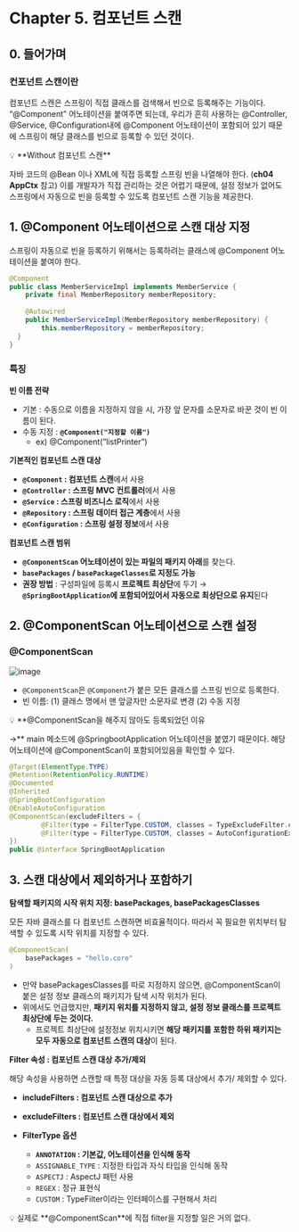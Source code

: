 # Chapter 5. 컴포넌트 스캔

## 0. 들어가며

### 컨포넌트 스캔이란

컴포넌트 스캔은 스프링이 직접 클래스를 검색해서 빈으로 등록해주는 기능이다. 
“@Component” 어노테이션을 붙여주면 되는데, 우리가 흔히 사용하는 @Controller, @Service, @Configuration내에 @Component 어노테이션이 포함되어 있기 때문에 스프링이 해당 클래스를 빈으로 등록할 수 있던 것이다.

<aside>
💡 **Without 컴포넌트 스캔**

자바 코드의 @Bean 이나 XML에 직접 등록할 스프링 빈을 나열해야 한다. (**ch04 AppCtx** 참고)
이를 개발자가 직접 관리하는 것은 어렵기 때문에, 설정 정보가 없어도 스프링에서 자동으로 빈을 등록할 수 있도록 컴포넌트 스캔 기능을 제공한다.

</aside>

## 1. @Component 어노테이션으로 스캔 대상 지정

스프링이 자동으로 빈을 등록하기 위해서는 등록하려는 클래스에 @Component 어노테이션을 붙여야 한다. 

```java
@Component
public class MemberServiceImpl implements MemberService {
    private final MemberRepository memberRepository;
    
    @Autowired
    public MemberServiceImpl(MemberRepository memberRepository) {
        this.memberRepository = memberRepository;
  }
}
```

### 특징

**빈 이름 전략**

- 기본 : 수동으로 이름을 지정하지 않을 시, 가장 앞 문자를 소문자로 바꾼 것이 빈 이름이 된다.
- 수동 지정 : **`@Component("지정할 이름")`**
    - ex) @Component(”listPrinter”)

**기본적인 컴포넌트 스캔 대상**

- **`@Component` : 컴포넌트 스캔**에서 사용
- **`@Controller` : 스프링 MVC 컨트롤러**에서 사용
- **`@Service` : 스프링 비즈니스 로직**에서 사용
- **`@Repository` : 스프링 데이터 접근 계층**에서 사용
- **`@Configuration` : 스프링 설정 정보**에서 사용

**컴포넌트 스캔 범위**

- **`@ComponentScan` 어노테이션이 있는 파일의 패키지 아래**를 찾는다.
- **`basePackages` / `basePackageClasses`로 지정도 가능**
- **권장 방법** : 구성파일에 등록시 **프로젝트 최상단**에 두기 → **`@SpringBootApplication`에 포함되어있어서 자동으로 최상단으로 유지**된다

## 2. @ComponentScan 어노테이션으로 스캔 설정

### @ComponentScan

![image](https://user-images.githubusercontent.com/83508073/232289890-bdcf67a9-fcb0-4f7c-960f-bbfc26b15a7c.png)

- `@ComponentScan`은 `@Component`가 붙은 모든 클래스를 스프링 빈으로 등록한다.
- 빈 이름: (1) 클래스 명에서 맨 앞글자만 소문자로 변경 (2) 수동 지정

<aside>
💡 **@ComponentScan을 해주지 않아도 등록되었던 이유

→** main 메소드에 @SpringbootApplication 어노테이션을 붙였기 때문이다.
해당 어노테이션에 @ComponentScan이 포함되어있음을 확인할 수 있다.

</aside>

```java
@Target(ElementType.TYPE)
@Retention(RetentionPolicy.RUNTIME)
@Documented
@Inherited
@SpringBootConfiguration
@EnableAutoConfiguration
@ComponentScan(excludeFilters = { 
		@Filter(type = FilterType.CUSTOM, classes = TypeExcludeFilter.class),
		@Filter(type = FilterType.CUSTOM, classes = AutoConfigurationExcludeFilter.class) 
})
public @interface SpringBootApplication
```

## 3. 스캔 대상에서 제외하거나 포함하기

 

**탐색할 패키지의 시작 위치 지정: basePackages, basePackagesClasses**

모든 자바 클래스를 다 컴포넌트 스캔하면 비효율적이다. 따라서 꼭 필요한 위치부터 탐색할 수 있도록 시작 위치를 지정할 수 있다.

```java
@ComponentScan(
    basePackages = "hello.core"
)
```

- 만약 basePackagesClasses를 따로 지정하지 않으면, @ComponentScan이 붙은 설정 정보 클래스의 패키지가 탐색 시작 위치가 된다.
- 위에서도 언급했지만,  **패키지 위치를 지정하지 않고, 설정 정보 클래스를 프로젝트 최상단에 두는 것이다.**
    - 프로젝트 최상단에 설정정보 위치시키면 **해당 패키지를 포함한 하위 패키지는 모두 자동으로 컴포넌트 스캔의 대상**이 된다.

**Filter 속성 : 컴포넌트 스캔 대상 추가/제외**

해당 속성을 사용하면 스캔할 때 특정 대상을 자동 등록 대상에서 추가/ 제외할 수 있다.

- **includeFilters : 컴포넌트 스캔 대상으로 추가**
- **excludeFilters : 컴포넌트 스캔 대상에서 제외**

- **FilterType 옵션**
    - **`ANNOTATION` : 기본값, 어노테이션을 인식해 동작**
    - `ASSIGNABLE_TYPE` : 지정한 타입과 자식 타입을 인식해 동작
    - `ASPECTJ` : AspectJ 패턴 사용
    - `REGEX` : 정규 표현식
    - `CUSTOM` : TypeFilter이라는 인터페이스를 구현해서 처리
    

<aside>
💡 실제로 **@ComponentScan**에 직접 filter을 지정할 일은 거의 없다.

</aside>

